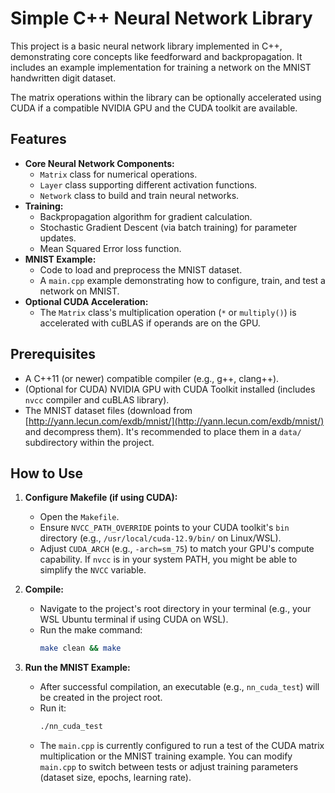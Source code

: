 # Simple C++ Neural Network Library

This project is a basic neural network library implemented in C++, demonstrating core concepts like feedforward and backpropagation. It includes an example implementation for training a network on the MNIST handwritten digit dataset.

The matrix operations within the library can be optionally accelerated using CUDA if a compatible NVIDIA GPU and the CUDA toolkit are available.

## Features

* **Core Neural Network Components:**
    * `Matrix` class for numerical operations.
    * `Layer` class supporting different activation functions.
    * `Network` class to build and train neural networks.
* **Training:**
    * Backpropagation algorithm for gradient calculation.
    * Stochastic Gradient Descent (via batch training) for parameter updates.
    * Mean Squared Error loss function.
* **MNIST Example:**
    * Code to load and preprocess the MNIST dataset.
    * A `main.cpp` example demonstrating how to configure, train, and test a network on MNIST.
* **Optional CUDA Acceleration:**
    * The `Matrix` class's multiplication operation (`*` or `multiply()`) is accelerated with cuBLAS if operands are on the GPU.

## Prerequisites

* A C++11 (or newer) compatible compiler (e.g., g++, clang++).
* (Optional for CUDA) NVIDIA GPU with CUDA Toolkit installed (includes `nvcc` compiler and cuBLAS library).
* The MNIST dataset files (download from [http://yann.lecun.com/exdb/mnist/](http://yann.lecun.com/exdb/mnist/) and decompress them). It's recommended to place them in a `data/` subdirectory within the project.

## How to Use

1.  **Configure Makefile (if using CUDA):**
    * Open the `Makefile`.
    * Ensure `NVCC_PATH_OVERRIDE` points to your CUDA toolkit's `bin` directory (e.g., `/usr/local/cuda-12.9/bin/` on Linux/WSL).
    * Adjust `CUDA_ARCH` (e.g., `-arch=sm_75`) to match your GPU's compute capability. If `nvcc` is in your system PATH, you might be able to simplify the `NVCC` variable.

2.  **Compile:**
    * Navigate to the project's root directory in your terminal (e.g., your WSL Ubuntu terminal if using CUDA on WSL).
    * Run the make command:
        ```bash
        make clean && make
        ```

3.  **Run the MNIST Example:**
    * After successful compilation, an executable (e.g., `nn_cuda_test`) will be created in the project root.
    * Run it:
        ```bash
        ./nn_cuda_test
        ```
    * The `main.cpp` is currently configured to run a test of the CUDA matrix multiplication or the MNIST training example. You can modify `main.cpp` to switch between tests or adjust training parameters (dataset size, epochs, learning rate).
